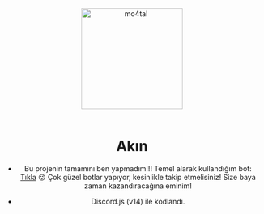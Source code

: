<div align="center">
<img align="center" src="https://media.discordapp.net/attachments/982933112172462120/1015164232901328946/288467562_155069457063773_6123950689136448746_n_kopya.png" alt="mo4tal" style="object-fit: cover; height: 200px;" /><br><br>
<h1>Akın</h1>

- Bu projenin tamamını ben yapmadım!!! Temel alarak kullandığım bot: [Tıkla](https://github.com/TFAGaming/DiscordJS-V14-Bot-Template)
😜 Çok güzel botlar yapıyor, kesinlikle takip etmelisiniz! Size baya zaman kazandıracağına eminim!

- Discord.js (v14) ile kodlandı.
</div>
